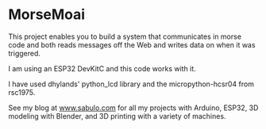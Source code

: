 # MorseMoai
This project enables you to build a system that communicates in morse code and both reads messages off the Web and writes data on when it was triggered.

I am using an ESP32 DevKitC and this code works with it.

I have used dhylands' python_lcd library and the micropython-hcsr04 from rsc1975.

See my blog at www.sabulo.com for all my projects with Arduino, ESP32, 3D modeling with Blender, and 3D printing with a variety of machines.
